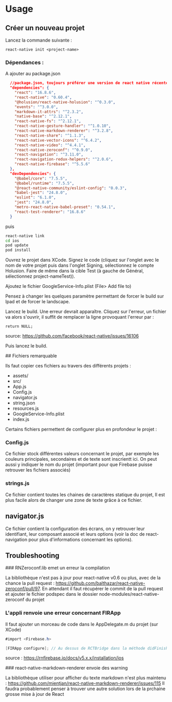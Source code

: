 # Usage

## Créer un nouveau projet

Lancez la commande suivante :

```
react-native init <project-name>
```

### Dépendances :

A ajouter au package.json

```json
  //package.json, toujours préférer une version de react native récente
  "dependencies": {
    "react": "16.8.6",
    "react-native": "0.60.4",
    "@holusion/react-native-holusion": "^0.3.0",
    "events": "^3.0.0",
    "markdown-it-attrs": "^2.3.2",
    "native-base": "^2.12.1",
    "react-native-fs": "^2.12.1",
    "react-native-gesture-handler": "^1.0.10",
    "react-native-markdown-renderer": "^3.2.8",
    "react-native-share": "^1.1.3",
    "react-native-vector-icons": "^6.4.2",
    "react-native-video": "^4.4.1",
    "react-native-zeroconf": "^0.9.0",
    "react-navigation": "^3.11.0",
    "react-navigation-redux-helpers": "^2.0.6",
    "react-native-firebase": "^5.5.6"
  },
  "devDependencies": {
    "@babel/core": "7.5.5",
    "@babel/runtime": "7.5.5",
    "@react-native-community/eslint-config": "0.0.3",
    "babel-jest": "24.8.0",
    "eslint": "6.1.0",
    "jest": "24.8.0",
    "metro-react-native-babel-preset": "0.54.1",
    "react-test-renderer": "16.8.6"
  }
```

puis

```sh
react-native link
cd ios
pod update
pod install
```

Ouvrez le projet dans XCode. Signez le code (cliquez sur l'onglet avec le nom de votre projet
puis dans l'onglet Signing, sélectionnez le compte Holusion. Faire de même dans la cible Test (à gauche de Général, sélectionnez project-nameTest)).

Ajoutez le fichier GoogleService-Info.plist (File> Add file to)

Pensez à changer les quelques paramètre permettant de forcer le build sur Ipad et de forcer le landscape.

Lancez le build. Une erreur devrait apparaître. Cliquez sur l'erreur, un fichier va alors s'ouvrir, il suffit de remplacer la ligne provoquant l'erreur par : 

```
return NULL;
```

source: https://github.com/facebook/react-native/issues/16106

Puis lancez le build.

## Fichiers remarquable

Ils faut copier ces fichiers au travers des différents projets :

- assets/
- src/
- App.js
- Config.js
- navigator.js
- string.json
- resources.js
- GoogleService-Info.plist
- index.js

Certains fichiers permettent de configurer plus en profondeur le projet :

### Config.js

Ce fichier stock différentes valeurs concernant le projet, par exemple les couleurs principales, secondaires et de texte sont inscrientt ici.
On peut aussi y indiquer le nom du projet (important pour que Firebase puisse retrouver les fichiers associés)

### strings.js

Ce fichier contient toutes les chaines de caractères statique du projet, Il est plus facile alors de changer une zone de texte grâce à ce fichier.

## navigator.js

Ce fichier contient la configuration des écrans, on y retrouver leur identifiant, leur composant associé et leurs options (voir la doc de react-navigation pour plus d'informations concernant les options).

## Troubleshooting

### RNZeroconf.lib emet un erreur  la compilation

La bibliothèque n'est pas à jour pour react-native v0.6 ou plus, avec de la chance la pull request : https://github.com/balthazar/react-native-zeroconf/pull/97. En attendant il
faut récupérer le commit de la pull request et ajouter le fichier podspec dans le dossier node-modules/react-native-zeroconf du projet

### L'appli renvoie une erreur concernant FIRApp

Il faut ajouter un morceau de code dans le AppDelegate.m du projet (sur XCode)

```c#
#import <Firebase.h>

[FIRApp configure]; // Au dessus de RCTBridge dans la méthode didFinishLaunchingWithOptions
```

source : https://rnfirebase.io/docs/v5.x.x/installation/ios

### react-native-markdown-renderer envoie des warning

La bibliothèque utiliser pour afficher du texte markdown n'est plus maintenu : https://github.com/mientjan/react-native-markdown-renderer/issues/115
Il faudra probablement penser à trouver une autre solution lors de la prchaine grosse mise à jour de React